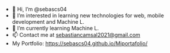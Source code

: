 - 👋 Hi, I’m @sebascs04
- 👀 I’m interested in learning new technologies for web, mobile development and Machine L.
- 🌱 I’m currently learning Machine L.
- 📫 Contact me at sebastiancamsal2021@gmail.com
- My Portfolio: https://sebascs04.github.io/Miportafolio/

<!---
sebascs04/sebascs04 is a ✨ special ✨ repository because its `README.md` (this file) appears on your GitHub profile.
You can click the Preview link to take a look at your changes.
--->
